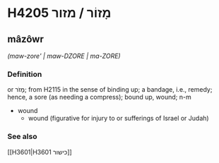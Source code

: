 # H4205 מָזוֹר / מזור

## mâzôwr

_(maw-zore' | maw-DZORE | ma-ZORE)_

### Definition

or מָזֹר; from H2115 in the sense of binding up; a bandage, i.e., remedy; hence, a sore (as needing a compress); bound up, wound; n-m

- wound
  - wound (figurative for injury to or sufferings of Israel or Judah)

### See also

[[H3601|H3601 כישור]]
